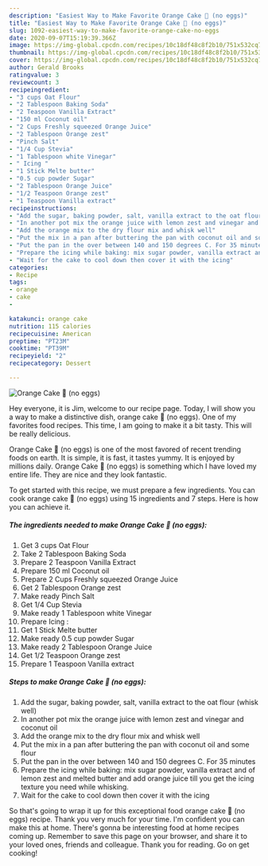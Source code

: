 ```yaml
---
description: "Easiest Way to Make Favorite Orange Cake 🍊 (no eggs)"
title: "Easiest Way to Make Favorite Orange Cake 🍊 (no eggs)"
slug: 1092-easiest-way-to-make-favorite-orange-cake-no-eggs
date: 2020-09-07T15:19:39.366Z
image: https://img-global.cpcdn.com/recipes/10c18df48c8f2b10/751x532cq70/orange-cake-🍊-no-eggs-recipe-main-photo.jpg
thumbnail: https://img-global.cpcdn.com/recipes/10c18df48c8f2b10/751x532cq70/orange-cake-🍊-no-eggs-recipe-main-photo.jpg
cover: https://img-global.cpcdn.com/recipes/10c18df48c8f2b10/751x532cq70/orange-cake-🍊-no-eggs-recipe-main-photo.jpg
author: Gerald Brooks
ratingvalue: 3
reviewcount: 3
recipeingredient:
- "3 cups Oat Flour"
- "2 Tablespoon Baking Soda"
- "2 Teaspoon Vanilla Extract"
- "150 ml Coconut oil"
- "2 Cups Freshly squeezed Orange Juice"
- "2 Tablespoon Orange zest"
- "Pinch Salt"
- "1/4 Cup Stevia"
- "1 Tablespoon white Vinegar"
- " Icing "
- "1 Stick Melte butter"
- "0.5 cup powder Sugar"
- "2 Tablespoon Orange Juice"
- "1/2 Teaspoon Orange zest"
- "1 Teaspoon Vanilla extract"
recipeinstructions:
- "Add the sugar, baking powder, salt, vanilla extract to the oat flour (whisk well)"
- "In another pot mix the orange juice with lemon zest and vinegar and coconut oil"
- "Add the orange mix to the dry flour mix and whisk well"
- "Put the mix in a pan after buttering the pan with coconut oil and some flour"
- "Put the pan in the over between 140 and 150 degrees C. For 35 minutes"
- "Prepare the icing while baking: mix sugar powder, vanilla extract and of lemon zest and melted butter and add orange juice till you get the icing texture you need while whisking."
- "Wait for the cake to cool down then cover it with the icing"
categories:
- Recipe
tags:
- orange
- cake
- 

katakunci: orange cake  
nutrition: 115 calories
recipecuisine: American
preptime: "PT23M"
cooktime: "PT39M"
recipeyield: "2"
recipecategory: Dessert

---
```



![Orange Cake 🍊 (no eggs)](https://img-global.cpcdn.com/recipes/10c18df48c8f2b10/751x532cq70/orange-cake-🍊-no-eggs-recipe-main-photo.jpg)

Hey everyone, it is Jim, welcome to our recipe page. Today, I will show you a way to make a distinctive dish, orange cake 🍊 (no eggs). One of my favorites food recipes. This time, I am going to make it a bit tasty. This will be really delicious.



Orange Cake 🍊 (no eggs) is one of the most favored of recent trending foods on earth. It is simple, it is fast, it tastes yummy. It is enjoyed by millions daily. Orange Cake 🍊 (no eggs) is something which I have loved my entire life. They are nice and they look fantastic.


To get started with this recipe, we must prepare a few ingredients. You can cook orange cake 🍊 (no eggs) using 15 ingredients and 7 steps. Here is how you can achieve it.

<!--inarticleads1-->

##### The ingredients needed to make Orange Cake 🍊 (no eggs):

1. Get 3 cups Oat Flour
1. Take 2 Tablespoon Baking Soda
1. Prepare 2 Teaspoon Vanilla Extract
1. Prepare 150 ml Coconut oil
1. Prepare 2 Cups Freshly squeezed Orange Juice
1. Get 2 Tablespoon Orange zest
1. Make ready Pinch Salt
1. Get 1/4 Cup Stevia
1. Make ready 1 Tablespoon white Vinegar
1. Prepare  Icing :
1. Get 1 Stick Melte butter
1. Make ready 0.5 cup powder Sugar
1. Make ready 2 Tablespoon Orange Juice
1. Get 1/2 Teaspoon Orange zest
1. Prepare 1 Teaspoon Vanilla extract




<!--inarticleads2-->

##### Steps to make Orange Cake 🍊 (no eggs):

1. Add the sugar, baking powder, salt, vanilla extract to the oat flour (whisk well)
1. In another pot mix the orange juice with lemon zest and vinegar and coconut oil
1. Add the orange mix to the dry flour mix and whisk well
1. Put the mix in a pan after buttering the pan with coconut oil and some flour
1. Put the pan in the over between 140 and 150 degrees C. For 35 minutes
1. Prepare the icing while baking: mix sugar powder, vanilla extract and of lemon zest and melted butter and add orange juice till you get the icing texture you need while whisking.
1. Wait for the cake to cool down then cover it with the icing




So that's going to wrap it up for this exceptional food orange cake 🍊 (no eggs) recipe. Thank you very much for your time. I'm confident you can make this at home. There's gonna be interesting food at home recipes coming up. Remember to save this page on your browser, and share it to your loved ones, friends and colleague. Thank you for reading. Go on get cooking!
